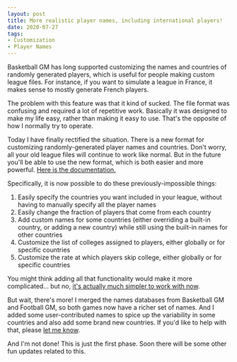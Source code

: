 ```yaml
---
layout: post
title: More realistic player names, including international players!
date: 2020-07-27
tags:
- Customization
- Player Names
---
```


Basketball GM has long supported customizing the names and countries of randomly generated players, which is useful for people making custom league files. For instance, if you want to simulate a league in France, it makes sense to mostly generate French players.

The problem with this feature was that it kind of sucked. The file format was confusing and required a lot of repetitive work. Basically it was designed to make my life easy, rather than making it easy to use. That's the opposite of how I normally try to operate.

Today I have finally rectified the situation. There is a new format for customizing randomly-generated player names and countries. Don't worry, all your old league files will continue to work like normal. But in the future you'll be able to use the new format, which is both easier and more powerful. [Here is the documentation.](/manual/customization/names-countries-colleges/)

<!--more-->

Specifically, it is now possible to do these previously-impossible things:

1. Easily specify the countries you want included in your league, without having to manually specify all the player names
2. Easily change the fraction of players that come from each country
3. Add custom names for some countries (either overriding a built-in country, or adding a new country) while still using the built-in names for other countries
4. Customize the list of colleges assigned to players, either globally or for specific countries
5. Customize the rate at which players skip college, either globally or for specific countries

You might think adding all that functionality would make it more complicated... but no, [it's actually much simpler to work with now](/manual/customization/names-countries-colleges/).

But wait, there's more! I merged the names databases from Basketball GM and Football GM, so both games now have a richer set of names. And I added some user-contributed names to spice up the variability in some countries and also add some brand new countries. If you'd like to help with that, please [let me know](/contact/).

And I'm not done! This is just the first phase. Soon there will be some other fun updates related to this.
